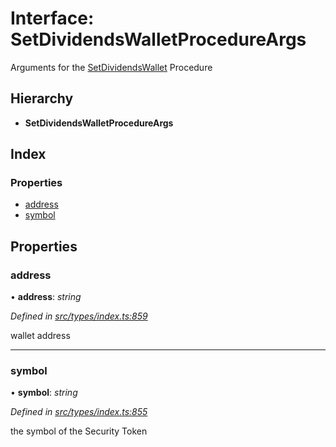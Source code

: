 # Interface: SetDividendsWalletProcedureArgs

Arguments for the [SetDividendsWallet](../enums/_types_index_.proceduretype.md#setdividendswallet) Procedure

## Hierarchy

- **SetDividendsWalletProcedureArgs**

## Index

### Properties

- [address](_types_index_.setdividendswalletprocedureargs.md#address)
- [symbol](_types_index_.setdividendswalletprocedureargs.md#symbol)

## Properties

### address

• **address**: _string_

_Defined in [src/types/index.ts:859](https://github.com/PolymathNetwork/polymath-sdk/blob/660aba8/src/types/index.ts#L859)_

wallet address

---

### symbol

• **symbol**: _string_

_Defined in [src/types/index.ts:855](https://github.com/PolymathNetwork/polymath-sdk/blob/660aba8/src/types/index.ts#L855)_

the symbol of the Security Token
